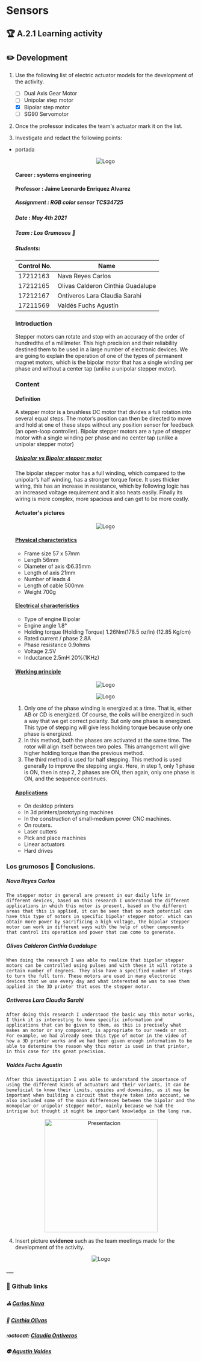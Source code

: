 # Sensors

## :trophy: A.2.1 Learning activity

## :pencil2: Development

1. Use the following list of electric actuator models for the development of the activity.

    - [ ] Dual Axis Gear Motor
    - [ ] Unipolar step motor
    - [x] Bipolar step motor
    - [ ] SG90 Servomotor

2. Once the professor indicates the team's actuator mark it on the list.

3. Investigate and redact the following points:

- portada

    <p align="center">
      <img alt="Logo" src="../img/liston.png">
   </p>

    #### Career : systems engineering
    #### Professor : Jaime Leonardo Enriquez Alvarez
    ##### Assignment : RGB color sensor TCS34725
    ##### Date : May 4th 2021
    ##### Team : Los Grumosos 🐻
    ##### Students:

    | Control No. | Name                              |
    | ----------- | --------------------------------- |
    | 17212163    | Nava Reyes Carlos                 |
    | 17212165    | Olivas Calderon Cinthia Guadalupe |
    | 17212167    | Ontiveros Lara Claudia Sarahi     |
    | 17211569    | Valdés Fuchs Agustín              |
    

    ### Introduction
    Stepper motors can rotate and stop with an accuracy of the order of hundredths of a millimeter. This high precision and their reliability destined them to be used in a large number of electronic devices. We are going to explain the operation of one of the types of permanent magnet motors, which is the bipolar motor that has a single winding per phase and without a center tap (unlike a unipolar stepper motor).

    ### Content
    #### Definition

    A stepper motor is a brushless DC motor that divides a full rotation into several equal steps. The motor’s position can then be directed to move and hold at one of these steps without any position sensor for feedback (an open-loop controller). Bipolar stepper motors are a type of stepper motor with a single winding per phase and no center tap (unlike a unipolar stepper motor)

    ##### [Unipolar vs Bipolar stepper motor](https://www.youtube.com/watch?v=vxxnPJBxG3M)

    The bipolar stepper motor has a full winding, which compared to the unipolar’s half winding, has a stronger torque force.
    It uses thicker wiring, this has an increase in resistance, which by following logic has an increased voltage requirement and it also heats easily.
    Finally its wiring is more complex, more spacious and can get to be more costly.

    #### Actuator's pictures

    <p align="center">
      <img alt="Logo" src="../img/A2.1_TAC_1.png">
    </p>

    #### [Physical characteristics](https://www.electrical4u.com/bipolar-stepper-motor/)

    - Frame size 57 x 57mm
    - Length 56mm
    - Diameter of axis Φ6.35mm
    - Length of axis 21mm
    - Number of leads 4
    - Length of cable 500mm
    - Weight 700g

    #### [Electrical characteristics](https://www.electrical4u.com/bipolar-stepper-motor/)

    - Type of engine Bipolar
    - Engine angle 1.8°
    - Holding torque (Holding Torque)  1.26Nm(178.5 oz/in) (12.85 Kg/cm)
    - Rated current / phase 2.8A
    - Phase resistance 0.9ohms
    - Voltage 2.5V
    - Inductance 2.5mH 20%(1KHz)

    #### [Working principle](https://www.electrical4u.com/bipolar-stepper-motor/)

    
    <p align="center">
      <img alt="Logo" src="../img/A2.1_TAC_2.png">
    </p>
    <p align="center">
      <img alt="Logo" src="../img/A2.1_TAC_3.png">
    </p>

    1. Only one of the phase winding is energized at a time. That is, either AB or CD is energized. Of course, the coils will be energized in such a way that we get correct polarity. But only one phase is energized. This type of stepping will give less holding torque because only one phase is energized.
    2. In this method, both the phases are activated at the same time. The rotor will align itself between two poles. This arrangement will give higher holding torque than the previous method.
    3. The third method is used for half stepping. This method is used generally to improve the stepping angle.  Here, in step 1, only 1 phase is ON, then in step 2, 2 phases are ON, then again, only one phase is ON, and the sequence continues.

    #### [Applications](https://www.monolithicpower.com/en/stepper-motors-basics-types-uses)

    - On desktop printers
    - In 3d printers/prototyping machines
    - In the construction of small-medium power CNC machines.
    - On routers.
    - Laser cutters
    - Pick and place machines
    - Linear actuators
    - Hard drives

### Los grumosos 🐻 Conclusions.
##### Nava Reyes Carlos 
```
The stepper motor in general are present in our daily life in different devices, based on this research I understood the different applications in which this motor is present, based on the different areas that this is applied, it can be seen that so much potential can have this type of motors in specific bipolar stepper motor. which can obtain more power by sacrificing a high voltage, the bipolar stepper motor can work in different ways with the help of other components that control its operation and power that can come to generate.
```
##### Olivas Calderon Cinthia Guadalupe
```
When doing the research I was able to realize that bipolar stepper motors can be controlled using pulses and with these it will rotate a certain number of degrees. They also have a specified number of steps to turn the full turn. These motors are used in many electronic devices that we use every day and what interested me was to see them applied in the 3D printer that uses the stepper motor.
```
##### Ontiveros Lara Claudia Sarahi
```
After doing this research I understood the basic way this motor works, I think it is interesting to know specific information and applications that can be given to them, as this is precisely what makes an motor or any component, is appropriate to our needs or not. For example, we had already seen this type of motor in the video of how a 3D printer works and we had been given enough information to be able to determine the reason why this motor is used in that printer, in this case for its great precision.
```
##### Valdés Fuchs Agustín  
```
After this investigation I was able to understand the importance of using the different kinds of actuators and their variants, it can be beneficial to know their limits, upsides and downsides, as it may be important when building a circuit that theyre taken into account, we also included some of the main differences between the bipolar and the monopolar or unipolar stepper motor, mainly because we had the intrigue but thought it might be important knowledge in the long run.
```

<p align="center">
   <a href="https://www.canva.com/design/DAEdTMOgbvI/aFqjnRHZNskWzvIIpJRw8Q/view"><img alt="Presentacion" src="..\img\A2.1_TAC_5.PNG" height=300></a>
   </p>

4. Insert picture **evidence** such as the team meetings made for the
development of the activity.

<p align="center">
      <img alt="Logo" src="../img/A1.2_TAC_4.png">
</p>
___

### :octopus: Github links

##### :church: [Carlos Nava](https://github.com/CarlosNavaR/SistemasProgramables)
##### :princess: [Cinthia Olivas](https://github.com/OlivasCinthia/Sistemas-programables.git)
##### :octocat: [Claudia Ontiveros](https://github.com/OntiverosClaudia/SistemasProgramables.git)
##### :alien: [Agustin Valdes](https://github.com/dasgrossfuchs/SistemasProgramables)

